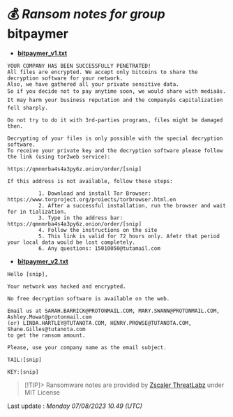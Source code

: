 # 💰 _Ransom notes for group_ bitpaymer
* **[bitpaymer_v1.txt](https://ransomware.live/ransomware_notes/bitpaymer/bitpaymer_v1.txt)**

```
YOUR COMPANY HAS BEEN SUCCESSFULLY PENETRATED!
All files are encrypted. We accept only bitcoins to share the decryption software for your network.
Also, we have gathered all your private sensitive data.
So if you decide not to pay anytime soon, we would share with mediaâs.
It may harm your business reputation and the companyâs capitalization fell sharply.

Do not try to do it with 3rd-parties programs, files might be damaged then.

Decrypting of your files is only possible with the special decryption software.
To receive your private key and the decryption software please follow the link (using tor2web service):

https://qmnmrba4s4a3py6z.onion/order/[snip]

If this address is not available, follow these steps:

          1. Download and install Tor Browser: https://www.torproject.org/proiects/torbrowser.html.en
          2. After a successful installation, run the browser and wait for in tialization.
          3. Type in the address bar: https://qmnmrba4s4a3py6z.onion/order/[snip]
          4. Follow the instructions on the site
          5. This link is valid for 72 hours only. Afetr that period your local data would be lost completely.
          6. Any questions: 15010050@tutamail.com

```
* **[bitpaymer_v2.txt](https://ransomware.live/ransomware_notes/bitpaymer/bitpaymer_v2.txt)**

```
Hello [snip],

Your network was hacked and encrypted.

No free decryption software is available on the web.

Email us at SARAH.BARRICK@PROTONMAIL.COM, MARY.SWANN@PROTONMAIL.COM, Ashley.Mowat@protonmail.com 
(or) LINDA.HARTLEY@TUTANOTA.COM, HENRY.PROWSE@TUTANOTA.COM, Shane.Gilles@tutanota.com 
to get the ransom amount.

Please, use your company name as the email subject.

TAIL:[snip]

KEY:[snip]

```


> [!TIP]> Ransomware notes are provided by [Zscaler ThreatLabz](https://github.com/threatlabz/ransomware_notes) under MIT License
> 




Last update : _Monday 07/08/2023 10.49 (UTC)_

